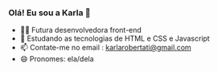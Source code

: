 ### Olá! Eu sou a Karla 👋


- 👩‍🎓 Futura desenvolvedora front-end
- 🌱 Estudando as tecnologias de HTML e CSS e Javascript
- 📫 Contate-me no email : karlarobertati@gmail.com
- 😄 Pronomes: ela/dela

